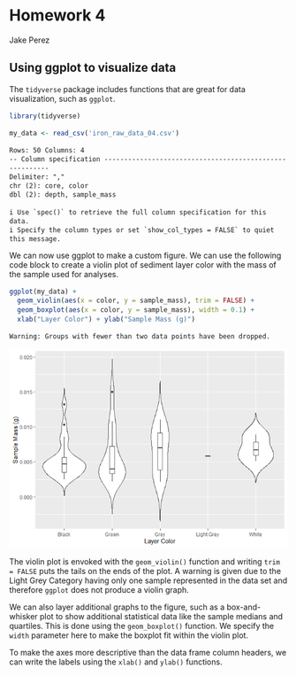Homework 4
================
Jake Perez

## Using ggplot to visualize data

The `tidyverse` package includes functions that are great for data
visualization, such as `ggplot`.

``` r
library(tidyverse)
```

``` r
my_data <- read_csv('iron_raw_data_04.csv')
```

    Rows: 50 Columns: 4
    -- Column specification --------------------------------------------------------
    Delimiter: ","
    chr (2): core, color
    dbl (2): depth, sample_mass

    i Use `spec()` to retrieve the full column specification for this data.
    i Specify the column types or set `show_col_types = FALSE` to quiet this message.

We can now use ggplot to make a custom figure. We can use the following
code block to create a violin plot of sediment layer color with the mass
of the sample used for analyses.

``` r
ggplot(my_data) +
  geom_violin(aes(x = color, y = sample_mass), trim = FALSE) + 
  geom_boxplot(aes(x = color, y = sample_mass), width = 0.1) + 
  xlab("Layer Color") + ylab("Sample Mass (g)")
```

    Warning: Groups with fewer than two data points have been dropped.

![](hmk_04_files/figure-gfm/unnamed-chunk-3-1.png)

The violin plot is envoked with the `geom_violin()` function and writing
`trim = FALSE` puts the tails on the ends of the plot. A warning is
given due to the Light Grey Category having only one sample represented
in the data set and therefore `ggplot` does not produce a violin graph.

We can also layer additional graphs to the figure, such as a
box-and-whisker plot to show additional statistical data like the sample
medians and quartiles. This is done using the `geom_boxplot()` function.
We specify the `width` parameter here to make the boxplot fit within the
violin plot.

To make the axes more descriptive than the data frame column headers, we
can write the labels using the `xlab()` and `ylab()` functions.
